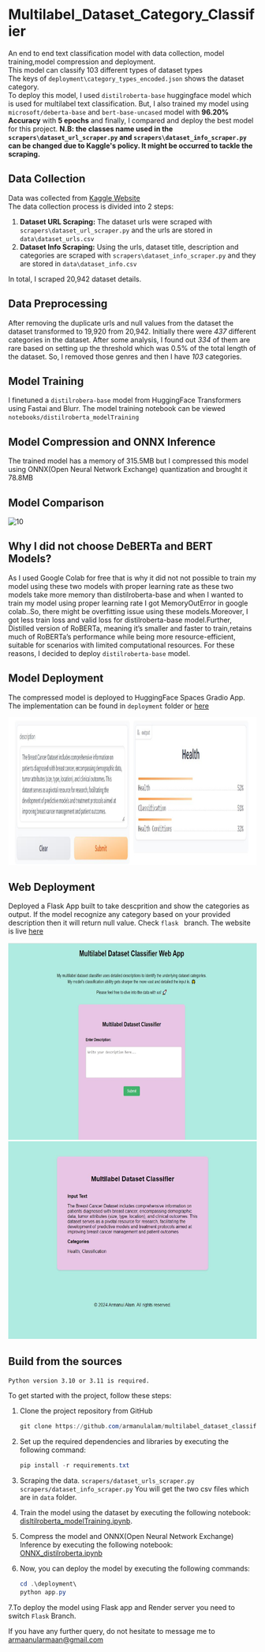# Multilabel_Dataset_Category_Classifier
An end to end text classification model with data collection, model training,model compression and deployment. <br/>
This model can classify 103 different types of dataset types <br/>The keys of `deployment\category_types_encoded.json` shows the dataset category.<br>
To deploy this model, I used `distilroberta-base` huggingface model which is used for multilabel text classification. But, I also trained my model using `microsoft/deberta-base` and `bert-base-uncased` model with **96.20% Accuracy** with **5 epochs** and finally, I compared and deploy the best model for this project.
**N.B: the classes name used in the `scrapers\dataset_url_scraper.py` and  `scrapers\dataset_info_scraper.py` can be changed due to Kaggle's policy. It might be occurred to tackle the scraping.**

 ## Data Collection

Data was collected from [Kaggle Website](https://www.kaggle.com/datasets) <br/>The data collection process is divided into 2 steps:

1. **Dataset URL Scraping:** The dataset urls were scraped with `scrapers\dataset_url_scraper.py` and the urls are stored in `data\dataset_urls.csv`
2. **Dataset Info Scraping:** Using the urls, dataset title, description and categories are scraped with `scrapers\dataset_info_scraper.py` and they are stored in `data\dataset_info.csv`

In total, I scraped 20,942 dataset details.

## Data Preprocessing

After removing the duplicate urls and null values from the dataset the dataset transformed to 19,920 from 20,942. Initially there were *437* different categories in the dataset. After some analysis, I found out *334* of them are rare based on setting up the threshold which was 0.5% of the total length of the dataset. So, I removed those genres and then I have *103* categories. 

## Model Training

I finetuned a `distilrobera-base` model from HuggingFace Transformers using Fastai and Blurr. The model training notebook can be viewed `notebooks/distilroberta_modelTraining`

## Model Compression and ONNX Inference

The trained model has a memory of 315.5MB but I compressed this model using ONNX(Open Neural Network Exchange) quantization and brought it 78.8MB

## Model Comparison
![10](https://github.com/armanulalam/multilabel_dataset_classifier/assets/65443530/19cc7503-40c4-4dc4-8a36-338e9bd19e82)


## Why I did not choose DeBERTa and BERT Models?
As I used Google Colab for free that is why it did not not possible to train my model using these two models with proper learning rate as these two models take more memory than distilroberta-base and when I wanted to train my model using proper learning rate I got MemoryOutError in google colab..So, there might be overfitting issue using these models.Moreover, I got less train loss and valid loss for distilroberta-base model.Further, Distilled version of RoBERTa, meaning it’s smaller and faster to train,retains much of RoBERTa’s performance while being more resource-efficient, suitable for scenarios with limited computational resources. For these reasons, I decided to deploy `distilroberta-base` model.

## Model Deployment

The compressed model is deployed to HuggingFace Spaces Gradio App. The implementation can be found in `deployment` folder or [here](https://huggingface.co/spaces/Armanul/multilabel_dataset_classifier) 

<img src = "deployment/gradio_app.JPG" width="800" height="300">

## Web Deployment
Deployed a Flask App built to take descprition and show the categories as output. If the model recognize any category based on your provided description then it will return null value. Check `flask ` branch. The website is live [here](https://multilabel-dataset-classifier.onrender.com) 

<img src = "deployment/flask_app_home.JPG" width="800" height="400">
<img src = "deployment/flask_app_results.JPG" width="800" height="400">

## Build from the sources
`Python version 3.10 or 3.11 is required.`

To get started with the project, follow these steps:

1. Clone the project repository from GitHub

    ```powershell
    git clone https://github.com/armanulalam/multilabel_dataset_classifier.git
    ```

2. Set up the required dependencies and libraries by executing the following command:

    ```powershell
    pip install -r requirements.txt
    ```

3. Scraping the data.
   `scrapers/dataset_urls_scraper.py`
   `scrapers/dataset_info_scraper.py`
You will get the two csv files which are in `data` folder.

4. Train the model using the dataset by executing the following notebook: [disltilroberta_modelTraining.ipynb](notebooks/disltilroberta_modelTraining.ipynb).
5. Compress the model and ONNX(Open Neural Network Exchange) Inference by executing the following notebook: [ONNX_distilroberta.ipynb](notebooks/ONNX_distilroberta.ipynb)
6. Now, you can deploy the model by executing the following commands:

    ```powershell
    cd .\deployment\
    python app.py
    ```
7.To deploy the model using Flask app and Render server you need to switch `Flask` Branch. 

If you have any further query, do not hesitate to message me to armaanularmaan@gmail.com
